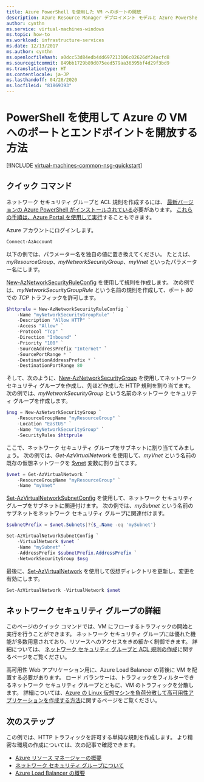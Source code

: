 ```yaml
---
title: Azure PowerShell を使用した VM へのポートの開放
description: Azure Resource Manager デプロイメント モデルと Azure PowerShell を使用して、Windows VM へのポートを開き、エンドポイントを作成する方法について説明します。
author: cynthn
ms.service: virtual-machines-windows
ms.topic: how-to
ms.workload: infrastructure-services
ms.date: 12/13/2017
ms.author: cynthn
ms.openlocfilehash: a0dcc53d84edb4dd697213106c02626df24acfd8
ms.sourcegitcommit: 849bb1729b89d075eed579aa36395bf4d29f3bd9
ms.translationtype: HT
ms.contentlocale: ja-JP
ms.lasthandoff: 04/28/2020
ms.locfileid: "81869393"
---
```

# <a name="how-to-open-ports-and-endpoints-to-a-vm-in-azure-using-powershell"></a>PowerShell を使用して Azure の VM へのポートとエンドポイントを開放する方法
[!INCLUDE [virtual-machines-common-nsg-quickstart](../../../includes/virtual-machines-common-nsg-quickstart.md)]

## <a name="quick-commands"></a>クイック コマンド
ネットワーク セキュリティ グループと ACL 規則を作成するには、 [最新バージョンの Azure PowerShell がインストールされている](/powershell/azureps-cmdlets-docs)必要があります。 [これらの手順は、Azure Portal を使用して実行](nsg-quickstart-portal.md)することもできます。

Azure アカウントにログインします。

```powershell
Connect-AzAccount
```

以下の例では、パラメーター名を独自の値に置き換えてください。 たとえば、*myResourceGroup*、*myNetworkSecurityGroup*、*myVnet* といったパラメーター名にします。

[New-AzNetworkSecurityRuleConfig](https://docs.microsoft.com/powershell/module/az.network/new-aznetworksecurityruleconfig) を使用して規則を作成します。 次の例では、*myNetworkSecurityGroupRule* という名前の規則を作成して、ポート *80* での *TCP* トラフィックを許可します。

```powershell
$httprule = New-AzNetworkSecurityRuleConfig `
    -Name "myNetworkSecurityGroupRule" `
    -Description "Allow HTTP" `
    -Access "Allow" `
    -Protocol "Tcp" `
    -Direction "Inbound" `
    -Priority "100" `
    -SourceAddressPrefix "Internet" `
    -SourcePortRange * `
    -DestinationAddressPrefix * `
    -DestinationPortRange 80
```

そして、次のように、[New-AzNetworkSecurityGroup](https://docs.microsoft.com/powershell/module/az.network/new-aznetworksecuritygroup) を使用してネットワーク セキュリティ グループを作成し、先ほど作成した HTTP 規則を割り当てます。 次の例では、*myNetworkSecurityGroup* という名前のネットワーク セキュリティ グループを作成します。

```powershell
$nsg = New-AzNetworkSecurityGroup `
    -ResourceGroupName "myResourceGroup" `
    -Location "EastUS" `
    -Name "myNetworkSecurityGroup" `
    -SecurityRules $httprule
```

ここで、ネットワーク セキュリティ グループをサブネットに割り当ててみましょう。 次の例では、*Get-AzVirtualNetwork* を使用して、*myVnet* という名前の既存の仮想ネットワークを [$vnet](https://docs.microsoft.com/powershell/module/az.network/get-azvirtualnetwork) 変数に割り当てます。

```powershell
$vnet = Get-AzVirtualNetwork `
    -ResourceGroupName "myResourceGroup" `
    -Name "myVnet"
```

[Set-AzVirtualNetworkSubnetConfig](https://docs.microsoft.com/powershell/module/az.network/set-azvirtualnetworksubnetconfig) を使用して、ネットワーク セキュリティ グループをサブネットに関連付けます。 次の例では、*mySubnet* という名前のサブネットをネットワーク セキュリティ グループに関連付けます。

```powershell
$subnetPrefix = $vnet.Subnets|?{$_.Name -eq 'mySubnet'}

Set-AzVirtualNetworkSubnetConfig `
    -VirtualNetwork $vnet `
    -Name "mySubnet" `
    -AddressPrefix $subnetPrefix.AddressPrefix `
    -NetworkSecurityGroup $nsg
```

最後に、[Set-AzVirtualNetwork](https://docs.microsoft.com/powershell/module/az.network/set-azvirtualnetwork) を使用して仮想ディレクトリを更新し、変更を有効にします。

```powershell
Set-AzVirtualNetwork -VirtualNetwork $vnet
```


## <a name="more-information-on-network-security-groups"></a>ネットワーク セキュリティ グループの詳細
このページのクイック コマンドでは、VM にフローするトラフィックの開始と実行を行うことができます。 ネットワーク セキュリティ グループには優れた機能が多数用意されており、リソースへのアクセスをきめ細かく制御できます。 詳細については、 [ネットワーク セキュリティ グループと ACL 規則の作成](tutorial-virtual-network.md#secure-network-traffic)に関するページをご覧ください。

高可用性 Web アプリケーション用に、Azure Load Balancer の背後に VM を配置する必要があります。 ロード バランサーは、トラフィックをフィルターできるネットワーク セキュリティ グループとともに、VM のトラフィックを分散します。 詳細については、[Azure の Linux 仮想マシンを負荷分散して高可用性アプリケーションを作成する方法](tutorial-load-balancer.md)に関するページをご覧ください。

## <a name="next-steps"></a>次のステップ
この例では、HTTP トラフィックを許可する単純な規則を作成します。 より精密な環境の作成については、次の記事で確認できます。

* [Azure リソース マネージャーの概要](../../azure-resource-manager/management/overview.md)
* [ネットワーク セキュリティ グループについて](../../virtual-network/security-overview.md)
* [Azure Load Balancer の概要](../../load-balancer/load-balancer-overview.md)

